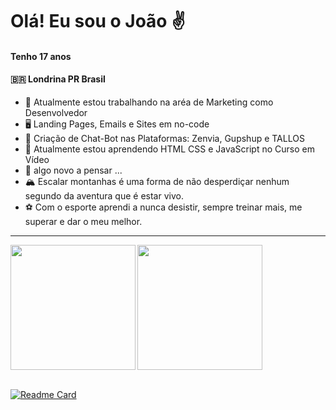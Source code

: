 # Olá! Eu sou o João ✌

#### Tenho 17 anos
#### 🇧🇷 Londrina PR Brasil 

- 🔭 Atualmente estou trabalhando na aréa de Marketing como Desenvolvedor
- 🖥 Landing Pages, Emails e Sites em no-code
- 🤖 Criação de Chat-Bot nas Plataformas: Zenvia, Gupshup e TALLOS
- 🌱 Atualmente estou aprendendo HTML CSS e JavaScript no Curso em Vídeo
- 💬 algo novo a pensar ...
- 🏔️ Escalar montanhas é uma forma de não desperdiçar nenhum segundo da aventura que é estar vivo.
- ⚽ Com o esporte aprendi a nunca desistir, sempre treinar mais, me superar e dar o meu melhor.

<hr>

<a href="https://github.com/JoaohenriqueSql/github-readme-stats">
  <img height=200 align="left" src="https://github-readme-stats.vercel.app/api?username=JoaohenriqueSql&show_icons=true&theme=radical" />
</a>
<a href="https://github.com/JoaohenriqueSql/convoychat">
  <img height=200 align="center" src="https://github-readme-stats.vercel.app/api/top-langs?username=JoaohenriqueSql&layout=compact&langs_count=8&card_width=320&theme=radical" />
</a>

<br>
<br>

[![Readme Card](https://github-readme-stats.vercel.app/api/pin/?username=JoaohenriqueSql&repo=Projeto-Curso-em-Video&theme=radical)](https://github.com/JoaohenriqueSql/Projeto-Curso-em-Video)
